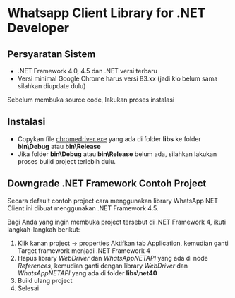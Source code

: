# Whatsapp Client Library for .NET Developer

## Persyaratan Sistem

* .NET Framework 4.0, 4.5 dan .NET versi terbaru
*  Versi minimal Google Chrome harus versi 83.xx (jadi klo belum sama silahkan diupdate dulu)

Sebelum membuka source code, lakukan proses instalasi

## Instalasi

* Copykan file [chromedriver.exe](https://github.com/WhatsAppNETClient/WhatsAppNETClient/tree/master/libs) yang ada di folder **libs** ke folder **bin\Debug** atau **bin\Release**
* Jika folder **bin\Debug** atau **bin\Release** belum ada, silahkan lakukan proses build project terlebih dulu.

## Downgrade .NET Framework Contoh Project

Secara default contoh project cara menggunakan library WhatsApp NET Client ini dibuat menggunakan .NET Framework 4.5.

Bagi Anda yang ingin membuka project tersebut di .NET Framework 4, ikuti langkah-langkah berikut:

1. Klik kanan project -> properties
   Aktifkan tab Application, kemudian ganti Target framework menjadi .NET Framework 4
2. Hapus library *WebDriver* dan *WhatsAppNETAPI* yang ada di node *References*, kemudian ganti dengan library *WebDriver* dan *WhatsAppNETAPI* yang ada di folder **libs\net40**
3. Build ulang project
4. Selesai